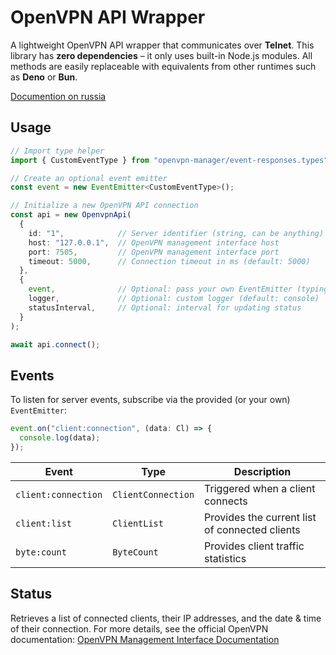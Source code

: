 # OpenVPN API Wrapper

A lightweight OpenVPN API wrapper that communicates over **Telnet**.
This library has **zero dependencies** – it only uses built-in Node.js modules.
All methods are easily replaceable with equivalents from other runtimes such as **Deno** or **Bun**.

[Documention on russia](/readme.ru.md)


## Usage

```ts
// Import type helper
import { CustomEventType } from "openvpn-manager/event-responses.types";

// Create an optional event emitter
const event = new EventEmitter<CustomEventType>();

// Initialize a new OpenVPN API connection
const api = new OpenvpnApi(
  {
    id: "1",            // Server identifier (string, can be anything)
    host: "127.0.0.1",  // OpenVPN management interface host
    port: 7505,         // OpenVPN management interface port
    timeout: 5000,      // Connection timeout in ms (default: 5000)
  },
  {
    event,              // Optional: pass your own EventEmitter (typing will be lost)
    logger,             // Optional: custom logger (default: console)
    statusInterval,     // Optional: interval for updating status
  }
);
```
```ts
await api.connect();
```


## Events

To listen for server events, subscribe via the provided (or your own) `EventEmitter`:

```ts
event.on("client:connection", (data: Cl) => {
  console.log(data);
});
```

| Event               | Type               | Description                                              |
| ------------------- | ------------------ | -------------------------------------------------------- |
| `client:connection` | `ClientConnection` | Triggered when a client connects                         |
| `client:list`       | `ClientList`       | Provides the current list of connected clients           |
| `byte:count`        | `ByteCount`        | Provides client traffic statistics                       |


## Status

Retrieves a list of connected clients, their IP addresses, and the date & time of their connection.
For more details, see the official OpenVPN documentation:
[OpenVPN Management Interface Documentation](https://openvpn.net/community-resources/management-interface/)
